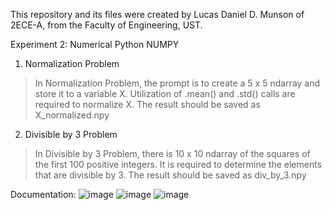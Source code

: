 This repository and its files were created by Lucas Daniel D. Munson of 2ECE-A, from the Faculty of Engineering, UST.

Experiment 2: Numerical Python NUMPY

1. Normalization Problem
> In Normalization Problem, the prompt is to create a 5 x 5 ndarray and store it to a variable X. Utilization of .mean() and .std() calls are required to normalize X. The result should be saved as X_normalized.npy

2. Divisible by 3 Problem
> In Divisible by 3 Problem, there is 10 x 10 ndarray of the squares of the first 100 positive integers. It is required to determine the elements that are divisible by 3. The result should be saved as div_by_3.npy



Documentation:
![image](https://github.com/user-attachments/assets/6a6decf5-c3a3-40ba-88cf-d911689c66ef)
![image](https://github.com/user-attachments/assets/d4e11be0-49fa-4349-84ec-bb621c7015a4)
![image](https://github.com/user-attachments/assets/245d1ebe-33b5-44b2-8efe-0aa1ea62e08e)

